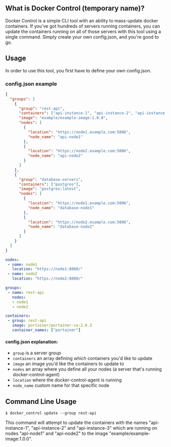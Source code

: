 ## What is Docker Control (temporary name)?
Docker Control is a simple CLI tool with an ability to mass-update docker containers.
If you've got hundreds of servers running containers, you can update the containers running on
all of those servers with this tool using a single command. Simply create your own config.json, and you're good to go.

## Usage
In order to use this tool, you first have to define your own config.json.

### config.json example
```json
{
  "groups": [
    {
      "group": "rest-api",
      "containers": ["api-instance-1", "api-instance-2", "api-instance-3"],
      "image": "example/example-image:1.0.0",
      "nodes": [
        {
          "location": "https://node1.example.com:5006",
          "node_name": "api-node1"
        },
        {
          "location": "https://node2.example.com:5006",
          "node_name": "api-node2"
        }
      ]
    },
    {
      "group": "database-servers",
      "containers": ["postgres"],
      "image": "postgres:latest",
      "nodes": [
        {
          "location": "https://node1.example.com:5006",
          "node_name": "database-node1"
        },
        {
          "location": "https://node2.example.com:5006",
          "node_name": "database-node2"
        }
      ]
    }
  ]
}
```

```yaml
nodes:
 - name: node1
   location: "https://node1:8080/"
 - name: node2
   location: "https://node2:8080/"

groups:
 - name: rest-api
   nodes: 
   - node1
   - node2

containers:
 - group: rest-api
   image: portainer/portainer-ce:2.6.3
   container_names: ["portainer"]
```

#### config.json explanation:
- `group` is a server group
- `containers` an array defining which containers you'd like to update
- `image` an image you'd like the containers to update to 
- `nodes` an array where you define all your nodes (a server that's running docker-control-agent)
- `location` where the docker-control-agent is running
- `node_name` custom name for that specific node

## Command Line Usage
```
$ docker_control update --group rest-api
```
This command will attempt to update the containers with the names 
"api-instance-1", "api-instance-2" and "api-instance-3" which are running on
nodes "api-node1" and "api-node2" to the image "example/example-image:1.0.0".
